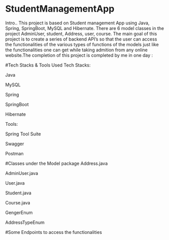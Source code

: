 # StudentManagementApp

Intro..
This project is based on Student management App using Java, Spring, SpringBoot, MySQL and Hibernate. There are 6 model classes in the project AdminUser, student, Address, user, course. The main goal of this project is to create a series of backend API’s so that the user can access the functionalities of the various types of functions of the models just like the functionalities one can get while taking admition from any online website.The completion of this project is completed by me in one day :




#Tech Stacks & Tools Used
Tech Stacks:

Java

MySQL

Spring

SpringBoot

Hibernate

Tools:

Spring Tool Suite

Swagger

Postman

#Classes under the Model package
Address.java

AdminUser.java

User.java

Student.java

Course.java

GengerEnum

AddressTypeEnum


#Some Endpoints to access the functionalities
